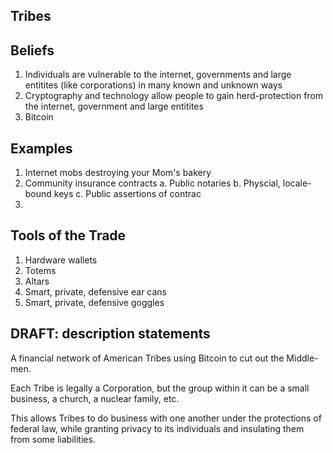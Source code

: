 Tribes
--------------

## Beliefs
1. Individuals are vulnerable to the internet, governments and large entitites (like corporations) in many known and unknown ways
2. Cryptography and technology allow people to gain herd-protection from the internet, government and large entitites
3. Bitcoin


## Examples
1. Internet mobs destroying your Mom's bakery
2. Community insurance contracts
    a. Public notaries
    b. Physcial, locale-bound keys
    c. Public assertions of contrac
3. 

## Tools of the Trade
1. Hardware wallets
2. Totems
3. Altars
4. Smart, private, defensive ear cans
5. Smart, private, defensive goggles


## DRAFT: description statements
A financial network of American Tribes using Bitcoin to cut out the Middle-men.

Each Tribe is legally a Corporation, but the group within it can be a small business, a church, a nuclear family, etc.

This allows Tribes to do business with one another under the protections of federal law, while granting privacy to its individuals and insulating them from some liabilities.

